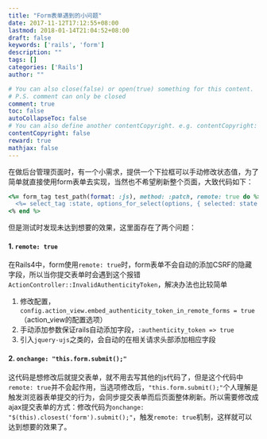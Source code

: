 ```yaml
---
title: "Form表单遇到的小问题"
date: 2017-11-12T17:12:55+08:00
lastmod: 2018-01-14T21:04:52+08:00
draft: false
keywords: ['rails', 'form']
description: ""
tags: []
categories: ['Rails']
author: ""

# You can also close(false) or open(true) something for this content.
# P.S. comment can only be closed
comment: true
toc: false
autoCollapseToc: false
# You can also define another contentCopyright. e.g. contentCopyright: "This is another copyright."
contentCopyright: false
reward: true
mathjax: false
---
```



在做后台管理页面时，有一个小需求，提供一个下拉框可以手动修改状态值，为了简单就直接使用form表单去实现，当然也不希望刷新整个页面，大致代码如下：
<!--more-->

```Ruby
<%= form_tag test_path(format: :js), method: :patch, remote: true do %>
  <%= select_tag :state, options_for_select(options, { selected: state }), { onchange: "this.form.submit();" } %>
<% end %>
```

但是测试时发现未达到想要的效果，这里面存在了两个问题：

#### 1. `remote: true`

   在Rails4中，form使用`remote: true`时，form表单不会自动的添加CSRF的隐藏字段，所以当你提交表单时会遇到这个报错`ActionController::InvalidAuthenticityToken`，解决办法也比较简单

   1. 修改配置，`config.action_view.embed_authenticity_token_in_remote_forms = true`（action_view的配置选项）
   2. 手动添加参数保证rails自动添加字段，`:authenticity_token => true`
   3. 引入`jquery-ujs`之类的，会自动的在相关请求头部添加相应字段
   

#### 2. `onchange: "this.form.submit();"`

   这代码是想修改后就提交表单，就不用去写其他的js代码了，但是这个代码中`remote: true`并不会起作用，当选项修改后，`"this.form.submit();"`个人理解是触发浏览器表单提交的行为，会同步提交表单而后页面整体刷新。所以需要修改成ajax提交表单的方式：修改代码为`onchange: "$(this).closest('form').submit();"`，触发`remote: true`机制，这样就可以达到想要的效果了。
